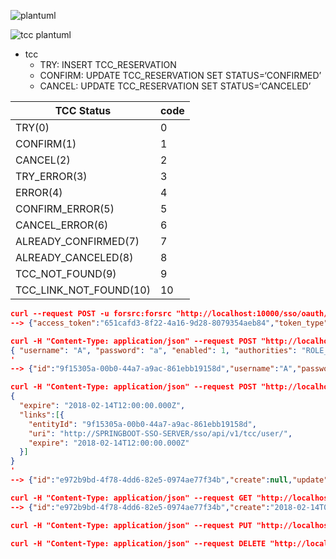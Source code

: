 ![plantuml](http://www.plantuml.com/plantuml/png/fLH1JyCW6BtpAxwZ1hU6UbMprInUTbYmEtXaj1fc10EaneZ_NTOcwxf2H-AxKHxl-nxVemjZcRQLi8mX104uCeUTKk-b5fyG1PwT00U56aY16opGH9Mk593vBMos9MHSoLUXF-2AaXkQNpieDPE6SIkKF1ToK7XBGhx1HYjU6mDk5i63WqUbT2KaiqgFXNhmOhqzC_0_Qx6TLeW_qHNyg5-79YkvIFsqgQKAXPtXaPUWdU5-GCT7a00bzzck6rgsZ7NfcVc0MPpgDCdPQsBzu4jTzpenQglZei4OVOzHUvtdB-4Jx1TtuGZZuz6QcUzzRGTK7Eh7lof_vuTtHSbaZ0_4l2FcoSPYxw4BzijgtGRxyk4ZDNaqmTmZjAXbrVu3_m00)


![tcc plantuml](http://www.plantuml.com/plantuml/png/fPR1Ru8m5CRl_1KldZGTDh2hCuBnDDsCuimk9btjN6C40XqNw_--Z8qL2qstyNbfw9VVUxv-L2Uv89dOSq680qsrFGFf3U4zPo0eRT-7VmcvDQ5MSW7jwaUKpdbyz6w-5_x0s91q36Kr8V26jx1yN4U01QMOf1mNNhciawFfr4IMiCcPCgZdhbrZ2UlPwccsCf2Rek5yOvnyzsceBRDACbq-tCCvkKZ7N5hhGdR8HZUoVfBRDKmMBC_9WIr8clBuqEzXyPKfV4w9UBlq1awpAsIT8BALty7EgRrX7bIPliCdJhCaPrd1ASE1-bwLrw-ylkOD0UJdHu7BFDl3OVTguEBtgLDU2nZP9wZ0Thy2ooR13BRuDV2YDdwG8qiKR7wamC5LGN_emN8JWHODJ9FubMSda11gVh_57rP-yr3CilfLxzt0M2GffpzlOJXohy7qUJOlBnomIFStJmTPWcTGmxzbBtb2Zqo0EyOaJLNpsjMrWyuo_FQe5khI-md-34PkLnbkSUsOWv7hJ5YyB_-QV000)

* tcc
    * TRY:     INSERT TCC_RESERVATION
    * CONFIRM: UPDATE TCC_RESERVATION SET STATUS=‘CONFIRMED’
    * CANCEL:  UPDATE TCC_RESERVATION SET STATUS=‘CANCELED’


| TCC Status             | code |
|------------------------|------|
| TRY(0)                 | 0    |
| CONFIRM(1)             | 1    |
| CANCEL(2)              | 2    |
| TRY_ERROR(3)           | 3    |
| ERROR(4)               | 4    |
| CONFIRM_ERROR(5)       | 5    |
| CANCEL_ERROR(6)        | 6    |
| ALREADY_CONFIRMED(7)   | 7    |
| ALREADY_CANCELED(8)    | 8    |
| TCC_NOT_FOUND(9)       | 9    |
| TCC_LINK_NOT_FOUND(10) | 10   |

```json
curl --request POST -u forsrc:forsrc "http://localhost:10000/sso/oauth/token?grant_type=password&username=forsrc@gmail.com&password=forsrc"
--> {"access_token":"651cafd3-8f22-4a16-9d28-8079354aeb84","token_type":"bearer","refresh_token":"c60f4ea3-0ec5-49cc-a322-6c5ac8c86c38","expires_in":2273,"scope":"read write"}

curl -H "Content-Type: application/json" --request POST "http://localhost:10000/sso/api/v1/tcc/user/?access_token=651cafd3-8f22-4a16-9d28-8079354aeb84"  -d '
{ "username": "A", "password": "a", "enabled": 1, "authorities": "ROLE_A, ROLE_TEST", "expire": "2018-02-14T12:00:00.000Z" }
'
--> {"id":"9f15305a-00b0-44a7-a9ac-861ebb19158d","username":"A","password":"a","enabled":1,"authorities":"ROLE_A, ROLE_TEST","status":0,"create":null,"update":null,"expire":"2018-02-14T12:00:00.000Z"}

curl -H "Content-Type: application/json" --request POST "http://localhost:10020/tcc/api/v1/?access_token=651cafd3-8f22-4a16-9d28-8079354aeb84"  -d '
{
  "expire": "2018-02-14T12:00:00.000Z",
  "links":[{
    "entityId": "9f15305a-00b0-44a7-a9ac-861ebb19158d",
    "uri": "http://SPRINGBOOT-SSO-SERVER/sso/api/v1/tcc/user/",
    "expire": "2018-02-14T12:00:00.000Z"
  }]
}
'
--> {"id":"e972b9bd-4f78-4dd6-82e5-0974ae77f34b","create":null,"update":null,"expire":"2018-02-14T12:00:00.000Z","status":0,"links":[{"id":"a81f331a-df4e-4107-a409-d911c41ed523","tccId":"e972b9bd-4f78-4dd6-82e5-0974ae77f34b","entityId":"9f15305a-00b0-44a7-a9ac-861ebb19158d","uri":"http://localhost:10000/sso/api/v1/tcc/user/","create":null,"update":null,"expire":null,"status":null}]}

curl -H "Content-Type: application/json" --request GET "http://localhost:10020/tcc/api/v1/e972b9bd-4f78-4dd6-82e5-0974ae77f34b/?access_token=651cafd3-8f22-4a16-9d28-8079354aeb84"
--> {"id":"e972b9bd-4f78-4dd6-82e5-0974ae77f34b","create":"2018-02-14T02:48:51.264Z","update":"2018-02-14T02:48:51.264Z","expire":"2018-02-14T12:00:00.000Z","status":null,"links":[{"id":"a81f331a-df4e-4107-a409-d911c41ed523","tccId":"e972b9bd-4f78-4dd6-82e5-0974ae77f34b","entityId":"9f15305a-00b0-44a7-a9ac-861ebb19158d","uri":"http://localhost:10000/sso/api/v1/tcc/user/","create":"2018-02-14T02:48:51.264Z","update":"2018-02-14T02:48:51.264Z","expire":null,"status":null}]}

curl -H "Content-Type: application/json" --request PUT "http://localhost:10020/tcc/api/v1/confirm/e972b9bd-4f78-4dd6-82e5-0974ae77f34b/?access_token=651cafd3-8f22-4a16-9d28-8079354aeb84"

curl -H "Content-Type: application/json" --request DELETE "http://localhost:10020/tcc/api/v1/cancel/e972b9bd-4f78-4dd6-82e5-0974ae77f34b/?access_token=651cafd3-8f22-4a16-9d28-8079354aeb84"

```
